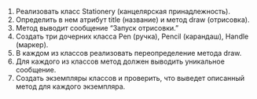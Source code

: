 1. Реализовать класс Stationery (канцелярская принадлежность).
2. Определить в нем атрибут title (название) и метод draw (отрисовка).
3. Метод выводит сообщение “Запуск отрисовки.”
4. Создать три дочерних класса Pen (ручка), Pencil (карандаш), Handle (маркер).
5. В каждом из классов реализовать переопределение метода draw.
6. Для каждого из классов метод должен выводить уникальное сообщение.
7. Создать экземпляры классов и проверить, что выведет описанный метод для каждого экземпляра.